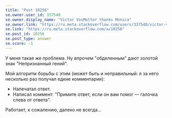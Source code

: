 ```yaml
---
title: "Post 10256"
se.owner.user_id: 337540
se.owner.display_name: "Victor VosMottor thanks Monica"
se.owner.link: "https://ru.meta.stackoverflow.com/users/337540/victor-vosmottor-thanks-monica"
se.link: "https://ru.meta.stackoverflow.com/a/10256"
se.post_id: 10256
se.post_type: answer
se.score: -1
---
```

<p>У меня такая же проблема. Ну впрочем "обделенным" дают золотой знак "Непризнанный гений". </p>

<p>Мой алгоритм борьбы с этим (может быть и неправильный: я за него несколько раз получал едкие  комментарии):</p>

<ul>
<li>Напечатал ответ.</li>
<li>Написал коммент: "Примите ответ, если он вам помог — галочка слева от ответа".</li>
</ul>

<p>Работает, к сожалению, далеко не всегда...</p>
